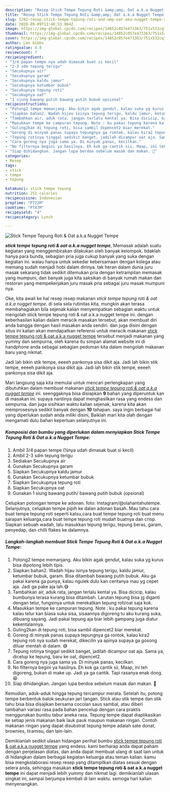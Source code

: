 ```yaml
---
description: "Resep Stick Tempe Tepung Roti &amp;amp; Oat a.k.a Nugget Tempe yang Lezat Sekali"
title: "Resep Stick Tempe Tepung Roti &amp;amp; Oat a.k.a Nugget Tempe yang Lezat Sekali"
slug: 1292-resep-stick-tempe-tepung-roti-and-amp-oat-aka-nugget-tempe-yang-lezat-sekali
date: 2020-09-09T13:40:53.004Z
image: https://img-global.cpcdn.com/recipes/14852c057e473363/751x532cq70/stick-tempe-tepung-roti-oat-aka-nugget-tempe-foto-resep-utama.jpg
thumbnail: https://img-global.cpcdn.com/recipes/14852c057e473363/751x532cq70/stick-tempe-tepung-roti-oat-aka-nugget-tempe-foto-resep-utama.jpg
cover: https://img-global.cpcdn.com/recipes/14852c057e473363/751x532cq70/stick-tempe-tepung-roti-oat-aka-nugget-tempe-foto-resep-utama.jpg
author: Leo Gibbs
ratingvalue: 4.8
reviewcount: 7
recipeingredient:
- "3/4 papan tempe nya udah dimasak buat si kecil"
- "2-3 sdm tepung terigu"
- "Secukupnya air"
- "Secukupnya garam"
- "Secukupnya kaldu jamur"
- "Secukupnya ketumbar bubuk"
- "Secukupnya tepung roti"
- "Secukupnya oat"
- "1 siung bawang putih bawang putih bubuk opsional"
recipeinstructions:
- "Potong2 tempe memanjang. Aku bikin agak gendut, kalau suka yg kurus bisa dipotong lebih tipis."
- "Siapkan bahan2. Wadah hijau isinya tepung terigu, kaldu jamur, ketumbar bubuk, garam. Bisa ditambah bawang putih bubuk. Aku ga pakai karena ga punya, kalau ngulek dulu kan ceritanya mau yg cepet aja. Jadi ga pake aja lah.😅"
- "Tambahkan air, aduk rata, jangan terlalu kental ya. Bisa dicicip, kalau bumbunya terasa kurang bisa ditambah. Larutan tepung bisa jg diganti dengan telur, fungsinya untuk merekatkan tepung roti/oat saja kok."
- "Masukkan tempe ke campuran tepung. Note : ku pakai tepung karena kalau telur kan biasa suka sisa, sisaannya digoreng tu aku kurang suka, dibuang sayang. Jadi pakai tepung aja biar lebih gampang juga diatur kekentalannya."
- "Guling2kan di tepung roti, bisa sambil dipencet2 biar merekat."
- "Goreng di minyak panas supaya tepungnya ga rontok, kalau kira2 tepung roti nya sudah merekat, dikecilin ya apinya supaya ga gosong diluar mentah di dalam. 😅"
- "Tepung rotinya tinggal sedikit banget, jadilah dicampur oat aja. Sama ya, dicelup ke tepung, baru ke oat, dipencet2."
- "Cara goreng nya juga sama ya. Di minyak panas, kecilkan."
- "No filternya begini ya hasilnya. Eh kok ga cantik sii, Maap, ini teh digoreng, bukan di make up. Jadi ya ga cantik. Tapi rasanya enak dong.😆"
- "Siap dihidangkan. Jangan lupa berdoa sebelum masak dan makan. 🤗"
categories:
- Resep
tags:
- stick
- tempe
- tepung

katakunci: stick tempe tepung 
nutrition: 251 calories
recipecuisine: Indonesian
preptime: "PT22M"
cooktime: "PT47M"
recipeyield: "4"
recipecategory: Lunch

---
```



![Stick Tempe Tepung Roti &amp; Oat a.k.a Nugget Tempe](https://img-global.cpcdn.com/recipes/14852c057e473363/751x532cq70/stick-tempe-tepung-roti-oat-aka-nugget-tempe-foto-resep-utama.jpg)

<b><i>stick tempe tepung roti &amp; oat a.k.a nugget tempe</i></b>, Memasak adalah suatu kegiatan yang menggembirakan dilakukan oleh banyak kelompok. tidaklah hanya para bunda, sebagian pria juga cukup banyak yang suka dengan kegiatan ini. walau hanya untuk sekedar kebersamaan dengan kolega atau memang sudah menjadi hobi dalam dirinya. tak heran dalam dunia juru masak sekarang tidak sedikit ditemukan pria dengan ketrampilan memasak yang mumpuni, dan banyak juga kita saksikan di banyak rumah makan dan restoran yang mempekerjakan juru masak pria sebagai juru masak mumpuni nya.

Oke, kita awali ke hal resep resep makanan <i>stick tempe tepung roti &amp; oat a.k.a nugget tempe</i>. di sela sela rutinitas kita, mungkin akan terasa membahagiakan bila sejenak kalian menyempatkan sebagian waktu untuk mengolah stick tempe tepung roti &amp; oat a.k.a nugget tempe ini. dengan keberhasilan kalian dalam meracik masakan tersebut, akan membuat diri anda bangga dengan hasil masakan anda sendiri. dan juga disini dengan situs ini kalian akan mendapatkan referensi untuk meracik makanan <u>stick tempe tepung roti &amp; oat a.k.a nugget tempe</u> tersebut menjadi makanan yang yummy dan sempurna, oleh karena itu simpan alamat website ini di handphone anda sebagai sebagian pedoman kita dalam mengolah makanan baru yang nikmat.

Jadi lah bikin stik tempe, eeeeh pankonya sisa dikit aja. Jadi lah bikin stik tempe, eeeeh pankonya sisa dikit aja. Jadi lah bikin stik tempe, eeeeh pankonya sisa dikit aja.


Mari langsung saja kita memulai untuk mencari perlengkapan yang dibutuhkan dalam membuat makanan <u><i>stick tempe tepung roti &amp; oat a.k.a nugget tempe</i></u> ini. seenggaknya bisa disiapkan <b>9</b> bahan yang diperuntuk kan di masakan ini. supaya nantinya dapat menghasilkan rasa yang endess dan sempurna. dan juga sisihkan waktu kalian sejenak, karena kita akan memprosesnya sedikit banyak dengan <b>10</b> tahapan. saya ingin berbagai hal yang diperlukan sudah anda miliki disini, Baiklah mari kita olah dengan mengamati dulu bahan keperluan selanjutnya ini.

<!--inarticleads1-->

##### Komposisi dan bumbu yang diperlukan dalam menyiapkan Stick Tempe Tepung Roti &amp; Oat a.k.a Nugget Tempe:

1. Ambil 3/4 papan tempe (¼nya udah dimasak buat si kecil)
1. Ambil 2-3 sdm tepung terigu
1. Sediakan Secukupnya air
1. Gunakan Secukupnya garam
1. Siapkan Secukupnya kaldu jamur
1. Gunakan Secukupnya ketumbar bubuk
1. Siapkan Secukupnya tepung roti
1. Siapkan Secukupnya oat
1. Gunakan 1 siung bawang putih/ bawang putih bubuk (opsional)


Celupkan potongan tempe ke adonan. foto: Instagram/@olahantahutempe. Selanjutnya, celupkan tempe pipih ke dalan adonan basah. Mau tahu cara buat tempe tepung roti seperti katsu,cara buat tempe tepung roti buat menu sarapan keluarga,cara buat tempe tepung roti mudah buatnya dan crisp. Siapkan sebuah wadah, lalu masukkan tepung terigu, tepung beras, garam, penyedap, dan chilli flakes ke dalamnya. 

<!--inarticleads2-->

##### Langkah-langkah membuat Stick Tempe Tepung Roti &amp; Oat a.k.a Nugget Tempe:

1. Potong2 tempe memanjang. Aku bikin agak gendut, kalau suka yg kurus bisa dipotong lebih tipis.
1. Siapkan bahan2. Wadah hijau isinya tepung terigu, kaldu jamur, ketumbar bubuk, garam. Bisa ditambah bawang putih bubuk. Aku ga pakai karena ga punya, kalau ngulek dulu kan ceritanya mau yg cepet aja. Jadi ga pake aja lah.😅
1. Tambahkan air, aduk rata, jangan terlalu kental ya. Bisa dicicip, kalau bumbunya terasa kurang bisa ditambah. Larutan tepung bisa jg diganti dengan telur, fungsinya untuk merekatkan tepung roti/oat saja kok.
1. Masukkan tempe ke campuran tepung. Note : ku pakai tepung karena kalau telur kan biasa suka sisa, sisaannya digoreng tu aku kurang suka, dibuang sayang. Jadi pakai tepung aja biar lebih gampang juga diatur kekentalannya.
1. Guling2kan di tepung roti, bisa sambil dipencet2 biar merekat.
1. Goreng di minyak panas supaya tepungnya ga rontok, kalau kira2 tepung roti nya sudah merekat, dikecilin ya apinya supaya ga gosong diluar mentah di dalam. 😅
1. Tepung rotinya tinggal sedikit banget, jadilah dicampur oat aja. Sama ya, dicelup ke tepung, baru ke oat, dipencet2.
1. Cara goreng nya juga sama ya. Di minyak panas, kecilkan.
1. No filternya begini ya hasilnya. Eh kok ga cantik sii, Maap, ini teh digoreng, bukan di make up. Jadi ya ga cantik. Tapi rasanya enak dong.😆
1. Siap dihidangkan. Jangan lupa berdoa sebelum masak dan makan. 🤗


Kemudian, aduk-aduk hingga tepung tercampur merata. Setelah itu, potong tempe berbentuk balok seukuran jari tangan. Stick atau stik tempe dan stik tahu bisa bisa disajikan bersama cocolan saus sambal, atau diberi tambahan variasi rasa pada bahan pencelup dengan cara praktis menggunakan bumbu tabur aneka rasa. Tepung tempe dapat diaplikasikan ke setiap jenis makanan baik lauk pauk maupun makanan ringan. Contoh makanan ringan yang dapat disubstrat tepung tempe adalah sate donat, brownies, tiramisu, dan lain-lain. 

Demikianlah sedikit ulasan hidangan perihal bumbu <u>stick tempe tepung roti &amp; oat a.k.a nugget tempe</u> yang endess. kami berharap anda dapat paham dengan penjelasan diatas, dan anda dapat membuat ulang di saat lain untuk di hidangkan dalam berbagai kegiatan keluarga atau teman kalian. kamu bisa mengkolaborasi resep resep yang ditampilkan diatas sesuai dengan selera anda, sehingga masakan <b>stick tempe tepung roti &amp; oat a.k.a nugget tempe</b> ini dapat menjadi lebih yummy dan nikmat lagi. demikianlah ulasan singkat ini, sampai berjumpa kembali di lain waktu. semoga hari kalian menyenangkan.
